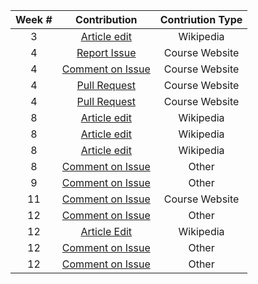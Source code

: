 | Week # | Contribution  | Contriution Type  |
| :-------:|:-------------:| :-----------------:|
|     3  | [Article edit](https://en.wikipedia.org/w/index.php?title=Khireitangiri&oldid=825165947)  | Wikipedia|
|     4  | [Report Issue](https://github.com/joannakl/cs480_s18/issues/36)  | Course Website    |
|     4  | [Comment on Issue](https://github.com/joannakl/cs480_s18/issues/2) | Course Website    |
|     4  | [Pull Request](https://github.com/joannakl/cs480_s18/pull/62)  | Course Website    |
|     4  | [Pull Request](https://github.com/joannakl/cs480_s18/pull/62/commits/bbd2f4d12591791108f76efe23aa9bea3df5565d)  | Course Website    |
|     8  | [Article edit](https://en.wikipedia.org/w/index.php?title=Trixie_Mattel&diff=prev&oldid=830714349)  | Wikipedia |
|     8  | [Article edit](https://en.wikipedia.org/w/index.php?title=Trixie_Mattel&diff=prev&oldid=830715984)  | Wikipedia |
|     8  | [Article edit](https://en.wikipedia.org/w/index.php?title=BeBe_Zahara_Benet&diff=prev&oldid=830717397)| Wikipedia |
|     8  | [Comment on Issue](https://github.com/ghostery/ghostery-extension/issues/6)  | Other |
|     9  | [Comment on Issue](https://github.com/moment/moment/issues/4508)  | Other |
|    11  | [Comment on Issue](https://github.com/joannakl/cs480_s18/issues/36)| Course Website|
| 12 | [Comment on Issue](https://github.com/ghostery/ghostery-extension/issues/24)| Other|
| 12 | [Article Edit](https://en.wikipedia.org/w/index.php?title=Donna_Summer&oldid=838861161)| Wikipedia|
| 12 | [Comment on Issue](https://github.com/electron/electron/issues/12745) | Other|
| 12 | [Comment on Issue](https://github.com/electron/electron/issues/12730) | Other |



